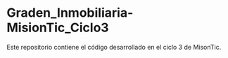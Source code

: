 # Graden_Inmobiliaria-MisionTic_Ciclo3

Este repositorio contiene el código desarrollado en el ciclo 3 de MisonTic. 
